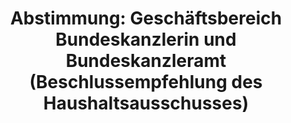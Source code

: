 ---
abstimmung:
  abstimmung: 1
  bundestagssitzung: 198
  datum: 9. Dezember 2020
  legislaturperiode: 19
categories:
- Todo
data:
- title: Abstimmungsergebnis 20201209_1-data.pdf
  url: /res/2021-btw/abstimmungsergebnisse/20201209_1-data.pdf
- title: Abstimmungsergebnis 20201209_1_xls-data.xlsx
  url: /res/2021-btw/abstimmungsergebnisse/20201209_1_xls-data.xlsx
- title: Abstimmungsergebnis 20201209_1_xls-data.csv
  url: /res/2021-btw/abstimmungsergebnisse/csv/20201209_1_xls-data.csv
documents:
- local: /res/2021-btw/drucksachen/22600.pdf
  title: Drucksache 19/22600
  url: https://dip21.bundestag.de/dip21/btd/19/226/1922600.pdf
- local: /res/2021-btw/drucksachen/22602.pdf
  title: Drucksache 19/22602
  url: https://dip21.bundestag.de/dip21/btd/19/226/1922602.pdf
- local: /res/2021-btw/drucksachen/23324.pdf
  title: Drucksache 19/23324
  url: https://dip21.bundestag.de/dip21/btd/19/233/1923324.pdf
- local: /res/2021-btw/drucksachen/23325.pdf
  title: Drucksache 19/23325
  url: https://dip21.bundestag.de/dip21/btd/19/233/1923325.pdf
ergebnis:
  AfD:
    enthaltung: 0
    gesamt: 89
    ja: 0
    nein: 71
    nichtabgegeben: 18
    ungueltig: 0
  Bündnis 90/Die Grünen:
    enthaltung: 0
    gesamt: 67
    ja: 0
    nein: 62
    nichtabgegeben: 5
    ungueltig: 0
  Die Linke:
    enthaltung: 0
    gesamt: 69
    ja: 0
    nein: 60
    nichtabgegeben: 9
    ungueltig: 0
  FDP:
    enthaltung: 0
    gesamt: 80
    ja: 0
    nein: 78
    nichtabgegeben: 2
    ungueltig: 0
  cdu/csu:
    enthaltung: 0
    gesamt: 246
    ja: 234
    nein: 0
    nichtabgegeben: 12
    ungueltig: 0
  file: 20201209_1_xls-data.xlsx
  fraktionslos:
    enthaltung: 0
    gesamt: 6
    ja: 0
    nein: 4
    nichtabgegeben: 2
    ungueltig: 0
  spd:
    enthaltung: 0
    gesamt: 152
    ja: 140
    nein: 0
    nichtabgegeben: 12
    ungueltig: 0
layout: abstimmung
links:
- title: Link zu bundestag.de
  url: https://www.bundestag.de/parlament/plenum/abstimmung/abstimmung?id=705
preview: 'Deutscher Bundestag


  198. Sitzung des Deutschen Bundestages

  am Mittwoch, 9. Dezember 2020


  Endgültiges Ergebnis der Namentlichen Abstimmung Nr. 1


  Beschlussempfehlung des Haushaltsausschusses (8. Ausschuss)

  zu dem Entwurf eines Gesetzes

  über die Feststellung des Bundeshaushaltsplans für das Haushaltsjahr 2021

  (Haushaltsgesetz 2021)

  hier: Einzelplan 04

  Geschäftsbereich der Bundeskanzlerin und des Bundeskanzleramtes

  - Drucksachen 19/22600, 19/22602, 19/23324 und 19/23325 -'
tags:
- Todo
title: 'Abstimmung: Geschäftsbereich Bundeskanzlerin und Bundeskanzleramt (Beschlussempfehlung
  des Haushaltsausschusses)'
---